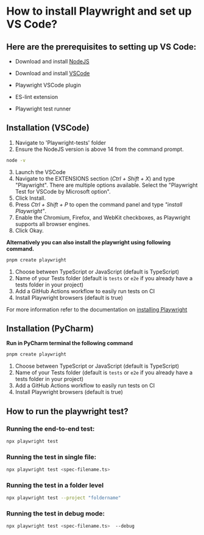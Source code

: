 # How to install Playwright and set up VS Code?

## Here are the prerequisites to setting up VS Code:

* Download and install [NodeJS](https://nodejs.org/en/download/)

* Download and install [VSCode](https://code.visualstudio.com/download)
* Playwright VSCode plugin
* ES-lint extension
* Playwright test runner


## Installation (VSCode)

1. Navigate to 'Playwright-tests' folder
1. Ensure the NodeJS version is above 14 from the command prompt.
```bash
node -v
```
        
3. Launch the VSCode
1. Navigate to the EXTENSIONS section (*Ctrl + Shift + X*) and type "Playwright". There are multiple options available. Select the "Playwright Test for VSCode by Microsoft option".
1. Click Install.
1. Press *Ctrl + Shift + P* to open the command panel and type *"install Playwright"*.
1. Enable the Chromium, Firefox, and WebKit checkboxes, as Playwright supports all browser engines.
1. Click Okay.

**Alternatively you can also install the playwright using following command.**
```bash
pnpm create playwright
```

1. Choose between TypeScript or JavaScript (default is TypeScript)
1. Name of your Tests folder (default is `tests` or `e2e` if you already have a tests folder in your project)
1. Add a GitHub Actions workflow to easily run tests on CI
1. Install Playwright browsers (default is true)

For more information refer to the documentation on [installing Playwright](https://playwright.dev/docs/intro#installing-playwright)

## Installation (PyCharm)

**Run in PyCharm terminal the following command**

```bash
pnpm create playwright
```

1. Choose between TypeScript or JavaScript (default is TypeScript)
1. Name of your Tests folder (default is `tests` or `e2e` if you already have a tests folder in your project)
1. Add a GitHub Actions workflow to easily run tests on CI
1. Install Playwright browsers (default is true)

## How to run the playwright test?

### Running the end-to-end test: 
```bash
npx playwright test
```

### Running the test in single file:
```bash
npx playwright test <spec-filename.ts>
```

### Running the test in a folder level
```bash
npx playwright test --project "foldername"
```

### Running the test in debug mode:
```bash
npx playwright test <spec-filename.ts>  --debug
```
